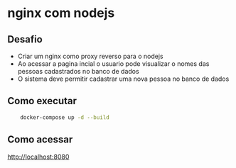 # nginx com nodejs

## Desafio

- Criar um nginx como proxy reverso para o nodejs
- Ao acessar a pagina incial o usuario pode visualizar o nomes das pessoas cadastrados no banco de dados
- O sistema deve permitir cadastrar uma nova pessoa no banco de dados

## Como executar

```sh
    docker-compose up -d --build
```

## Como acessar

[http://localhost:8080](http://localhost:8080)
